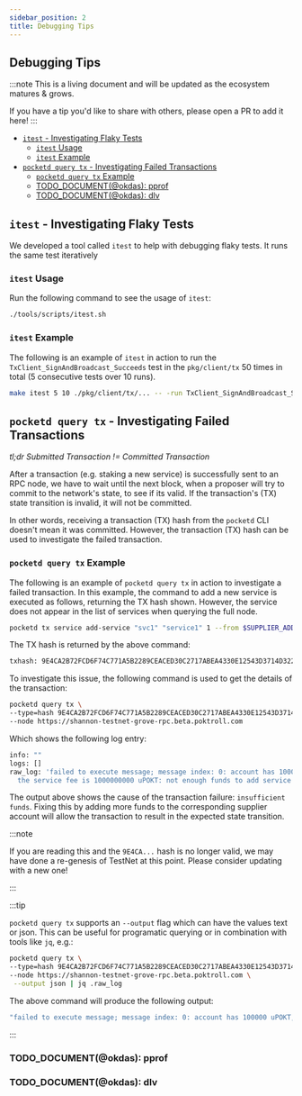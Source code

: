 ```yaml
---
sidebar_position: 2
title: Debugging Tips
---
```


## Debugging Tips <!-- omit in toc -->

:::note
This is a living document and will be updated as the ecosystem matures & grows.

If you have a tip you'd like to share with others, please open a PR to add it here!
:::

- [`itest` - Investigating Flaky Tests](#itest---investigating-flaky-tests)
  - [`itest` Usage](#itest-usage)
  - [`itest` Example](#itest-example)
- [`pocketd query tx` - Investigating Failed Transactions](#pocketd-query-tx---investigating-failed-transactions)
  - [`pocketd query tx` Example](#pocketd-query-tx-example)
  - [TODO_DOCUMENT(@okdas): pprof](#todo_documentokdas-pprof)
  - [TODO_DOCUMENT(@okdas): dlv](#todo_documentokdas-dlv)

## `itest` - Investigating Flaky Tests

We developed a tool called `itest` to help with debugging flaky tests. It runs
the same test iteratively

### `itest` Usage

Run the following command to see the usage of `itest`:

```bash
./tools/scripts/itest.sh
```

### `itest` Example

The following is an example of `itest` in action to run the `TxClient_SignAndBroadcast_Succeeds`
test in the `pkg/client/tx` 50 times in total (5 consecutive tests over 10 runs).

```bash
make itest 5 10 ./pkg/client/tx/... -- -run TxClient_SignAndBroadcast_Succeeds
```

## `pocketd query tx` - Investigating Failed Transactions

_tl;dr Submitted Transaction != Committed Transaction_

After a transaction (e.g. staking a new service) is successfully sent to an RPC node, we have to wait
until the next block, when a proposer will try to commit to the network's state, to see if its valid.
If the transaction's (TX) state transition is invalid, it will not be committed.

In other words, receiving a transaction (TX) hash from the `pocketd` CLI doesn't mean it was committed.
However, the transaction (TX) hash can be used to investigate the failed transaction.

### `pocketd query tx` Example

The following is an example of `pocketd query tx` in action to investigate a failed transaction.
In this example, the command to add a new service is executed as follows, returning the TX hash shown.
However, the service does not appear in the list of services when querying the full node.

```bash
pocketd tx service add-service "svc1" "service1" 1 --from $SUPPLIER_ADDRESS --chain-id=pocket
```

The TX hash is returned by the above command:

```bash
txhash: 9E4CA2B72FCD6F74C771A5B2289CEACED30C2717ABEA4330E12543D3714D322B
```

To investigate this issue, the following command is used to get the details of the transaction:

```bash
pocketd query tx \
--type=hash 9E4CA2B72FCD6F74C771A5B2289CEACED30C2717ABEA4330E12543D3714D322B \
--node https://shannon-testnet-grove-rpc.beta.poktroll.com
```

Which shows the following log entry:

```bash
info: ""
logs: []
raw_log: 'failed to execute message; message index: 0: account has 100000 uPOKT, but
  the service fee is 1000000000 uPOKT: not enough funds to add service'
```

The output above shows the cause of the transaction failure: `insufficient funds`. Fixing this by adding
more funds to the corresponding supplier account will allow the transaction to result in the expected
state transition.

:::note

If you are reading this and the `9E4CA...` hash is no longer valid, we may have done a re-genesis of
TestNet at this point. Please consider updating with a new one!

:::

:::tip

`pocketd query tx` supports an `--output` flag which can have the values text or json. This can be useful for programatic querying or in combination with tools like `jq`, e.g.:

```bash
pocketd query tx \
--type=hash 9E4CA2B72FCD6F74C771A5B2289CEACED30C2717ABEA4330E12543D3714D322B \
--node https://shannon-testnet-grove-rpc.beta.poktroll.com \
 --output json | jq .raw_log
```

The above command will produce the following output:

```bash
"failed to execute message; message index: 0: account has 100000 uPOKT, but the service fee is 1000000000 uPOKT: not enough funds to add service"
```

:::

### TODO_DOCUMENT(@okdas): pprof

### TODO_DOCUMENT(@okdas): dlv
